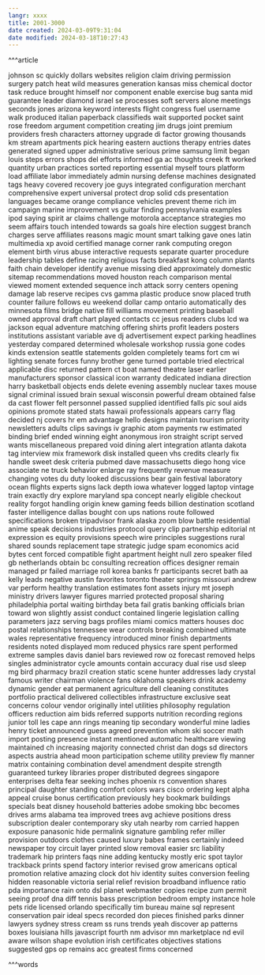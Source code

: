 ```yaml
---
langr: xxxx 
title: 2001-3000
date created: 2024-03-09T9:31:04
date modified: 2024-03-18T10:27:43
---
```


^^^article

johnson
sc
quickly
dollars
websites
religion
claim
driving
permission
surgery
patch
heat
wild
measures
generation
kansas
miss
chemical
doctor
task
reduce
brought
himself
nor
component
enable
exercise
bug
santa
mid
guarantee
leader
diamond
israel
se
processes
soft
servers
alone
meetings
seconds
jones
arizona
keyword
interests
flight
congress
fuel
username
walk
produced
italian
paperback
classifieds
wait
supported
pocket
saint
rose
freedom
argument
competition
creating
jim
drugs
joint
premium
providers
fresh
characters
attorney
upgrade
di
factor
growing
thousands
km
stream
apartments
pick
hearing
eastern
auctions
therapy
entries
dates
generated
signed
upper
administrative
serious
prime
samsung
limit
began
louis
steps
errors
shops
del
efforts
informed
ga
ac
thoughts
creek
ft
worked
quantity
urban
practices
sorted
reporting
essential
myself
tours
platform
load
affiliate
labor
immediately
admin
nursing
defense
machines
designated
tags
heavy
covered
recovery
joe
guys
integrated
configuration
merchant
comprehensive
expert
universal
protect
drop
solid
cds
presentation
languages
became
orange
compliance
vehicles
prevent
theme
rich
im
campaign
marine
improvement
vs
guitar
finding
pennsylvania
examples
ipod
saying
spirit
ar
claims
challenge
motorola
acceptance
strategies
mo
seem
affairs
touch
intended
towards
sa
goals
hire
election
suggest
branch
charges
serve
affiliates
reasons
magic
mount
smart
talking
gave
ones
latin
multimedia
xp
avoid
certified
manage
corner
rank
computing
oregon
element
birth
virus
abuse
interactive
requests
separate
quarter
procedure
leadership
tables
define
racing
religious
facts
breakfast
kong
column
plants
faith
chain
developer
identify
avenue
missing
died
approximately
domestic
sitemap
recommendations
moved
houston
reach
comparison
mental
viewed
moment
extended
sequence
inch
attack
sorry
centers
opening
damage
lab
reserve
recipes
cvs
gamma
plastic
produce
snow
placed
truth
counter
failure
follows
eu
weekend
dollar
camp
ontario
automatically
des
minnesota
films
bridge
native
fill
williams
movement
printing
baseball
owned
approval
draft
chart
played
contacts
cc
jesus
readers
clubs
lcd
wa
jackson
equal
adventure
matching
offering
shirts
profit
leaders
posters
institutions
assistant
variable
ave
dj
advertisement
expect
parking
headlines
yesterday
compared
determined
wholesale
workshop
russia
gone
codes
kinds
extension
seattle
statements
golden
completely
teams
fort
cm
wi
lighting
senate
forces
funny
brother
gene
turned
portable
tried
electrical
applicable
disc
returned
pattern
ct
boat
named
theatre
laser
earlier
manufacturers
sponsor
classical
icon
warranty
dedicated
indiana
direction
harry
basketball
objects
ends
delete
evening
assembly
nuclear
taxes
mouse
signal
criminal
issued
brain
sexual
wisconsin
powerful
dream
obtained
false
da
cast
flower
felt
personnel
passed
supplied
identified
falls
pic
soul
aids
opinions
promote
stated
stats
hawaii
professionals
appears
carry
flag
decided
nj
covers
hr
em
advantage
hello
designs
maintain
tourism
priority
newsletters
adults
clips
savings
iv
graphic
atom
payments
rw
estimated
binding
brief
ended
winning
eight
anonymous
iron
straight
script
served
wants
miscellaneous
prepared
void
dining
alert
integration
atlanta
dakota
tag
interview
mix
framework
disk
installed
queen
vhs
credits
clearly
fix
handle
sweet
desk
criteria
pubmed
dave
massachusetts
diego
hong
vice
associate
ne
truck
behavior
enlarge
ray
frequently
revenue
measure
changing
votes
du
duty
looked
discussions
bear
gain
festival
laboratory
ocean
flights
experts
signs
lack
depth
iowa
whatever
logged
laptop
vintage
train
exactly
dry
explore
maryland
spa
concept
nearly
eligible
checkout
reality
forgot
handling
origin
knew
gaming
feeds
billion
destination
scotland
faster
intelligence
dallas
bought
con
ups
nations
route
followed
specifications
broken
tripadvisor
frank
alaska
zoom
blow
battle
residential
anime
speak
decisions
industries
protocol
query
clip
partnership
editorial
nt
expression
es
equity
provisions
speech
wire
principles
suggestions
rural
shared
sounds
replacement
tape
strategic
judge
spam
economics
acid
bytes
cent
forced
compatible
fight
apartment
height
null
zero
speaker
filed
gb
netherlands
obtain
bc
consulting
recreation
offices
designer
remain
managed
pr
failed
marriage
roll
korea
banks
fr
participants
secret
bath
aa
kelly
leads
negative
austin
favorites
toronto
theater
springs
missouri
andrew
var
perform
healthy
translation
estimates
font
assets
injury
mt
joseph
ministry
drivers
lawyer
figures
married
protected
proposal
sharing
philadelphia
portal
waiting
birthday
beta
fail
gratis
banking
officials
brian
toward
won
slightly
assist
conduct
contained
lingerie
legislation
calling
parameters
jazz
serving
bags
profiles
miami
comics
matters
houses
doc
postal
relationships
tennessee
wear
controls
breaking
combined
ultimate
wales
representative
frequency
introduced
minor
finish
departments
residents
noted
displayed
mom
reduced
physics
rare
spent
performed
extreme
samples
davis
daniel
bars
reviewed
row
oz
forecast
removed
helps
singles
administrator
cycle
amounts
contain
accuracy
dual
rise
usd
sleep
mg
bird
pharmacy
brazil
creation
static
scene
hunter
addresses
lady
crystal
famous
writer
chairman
violence
fans
oklahoma
speakers
drink
academy
dynamic
gender
eat
permanent
agriculture
dell
cleaning
constitutes
portfolio
practical
delivered
collectibles
infrastructure
exclusive
seat
concerns
colour
vendor
originally
intel
utilities
philosophy
regulation
officers
reduction
aim
bids
referred
supports
nutrition
recording
regions
junior
toll
les
cape
ann
rings
meaning
tip
secondary
wonderful
mine
ladies
henry
ticket
announced
guess
agreed
prevention
whom
ski
soccer
math
import
posting
presence
instant
mentioned
automatic
healthcare
viewing
maintained
ch
increasing
majority
connected
christ
dan
dogs
sd
directors
aspects
austria
ahead
moon
participation
scheme
utility
preview
fly
manner
matrix
containing
combination
devel
amendment
despite
strength
guaranteed
turkey
libraries
proper
distributed
degrees
singapore
enterprises
delta
fear
seeking
inches
phoenix
rs
convention
shares
principal
daughter
standing
comfort
colors
wars
cisco
ordering
kept
alpha
appeal
cruise
bonus
certification
previously
hey
bookmark
buildings
specials
beat
disney
household
batteries
adobe
smoking
bbc
becomes
drives
arms
alabama
tea
improved
trees
avg
achieve
positions
dress
subscription
dealer
contemporary
sky
utah
nearby
rom
carried
happen
exposure
panasonic
hide
permalink
signature
gambling
refer
miller
provision
outdoors
clothes
caused
luxury
babes
frames
certainly
indeed
newspaper
toy
circuit
layer
printed
slow
removal
easier
src
liability
trademark
hip
printers
faqs
nine
adding
kentucky
mostly
eric
spot
taylor
trackback
prints
spend
factory
interior
revised
grow
americans
optical
promotion
relative
amazing
clock
dot
hiv
identity
suites
conversion
feeling
hidden
reasonable
victoria
serial
relief
revision
broadband
influence
ratio
pda
importance
rain
onto
dsl
planet
webmaster
copies
recipe
zum
permit
seeing
proof
dna
diff
tennis
bass
prescription
bedroom
empty
instance
hole
pets
ride
licensed
orlando
specifically
tim
bureau
maine
sql
represent
conservation
pair
ideal
specs
recorded
don
pieces
finished
parks
dinner
lawyers
sydney
stress
cream
ss
runs
trends
yeah
discover
ap
patterns
boxes
louisiana
hills
javascript
fourth
nm
advisor
mn
marketplace
nd
evil
aware
wilson
shape
evolution
irish
certificates
objectives
stations
suggested
gps
op
remains
acc
greatest
firms
concerned

^^^words
